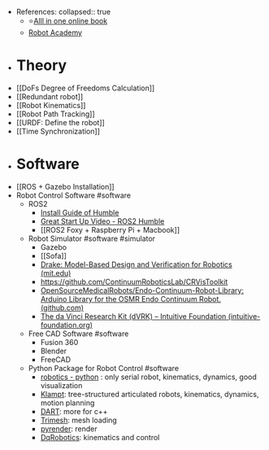 - References:
  collapsed:: true
	- ⭐️[Alll in one online book](https://motion.cs.illinois.edu/RoboticSystems/)
	- [Robot Academy](https://robotacademy.net.au/)
- # Theory
- [[DoFs Degree of Freedoms Calculation]]
- [[Redundant robot]]
- [[Robot Kinematics]]
- [[Robot Path Tracking]]
- [[URDF: Define the robot]]
- [[Time Synchronization]]
- # Software
- [[ROS + Gazebo Installation]]
- Robot Control Software #software
	- ROS2
		- [Install Guide of Humble](https://docs.ros.org/en/humble/Installation.html)
		- [Great Start Up Video - ROS2 Humble](https://www.youtube.com/watch?v=Gg25GfA456o)
		- [[ROS2 Foxy + Raspberry Pi + Macbook]]
	- Robot Simulator #software #simulator
		- Gazebo
		- [[Sofa]]
		- [Drake: Model-Based Design and Verification for Robotics (mit.edu)](https://drake.mit.edu/)
		- https://github.com/ContinuumRoboticsLab/CRVisToolkit
		- [OpenSourceMedicalRobots/Endo-Continuum-Robot-Library: Arduino Library for the OSMR Endo Continuum Robot. (github.com)](https://github.com/OpenSourceMedicalRobots/Endo-Continuum-Robot-Library)
		- [The da Vinci Research Kit (dVRK) – Intuitive Foundation (intuitive-foundation.org)](https://www.intuitive-foundation.org/dvrk/)
	- Free CAD Software #software
		- Fusion 360
		- Blender
		- FreeCAD
	- Python Package for Robot Control #software
		- [robotics - python](https://github.com/petercorke/robotics-toolbox-python) : only serial robot, kinematics, dynamics,  good visualization
		- [Klampt](https://github.com/krishauser/Klampt): tree-structured articulated robots, kinematics, dynamics, motion planning
		- [DART](http://dartsim.github.io/): more for c++
		- [Trimesh](https://github.com/mikedh/trimesh): mesh loading
		- [pyrender](https://github.com/mmatl/pyrender): render
		- [DqRobotics](https://dqrobotics.github.io/): kinematics and control